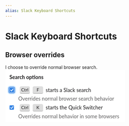 ```yaml
---
alias: Slack Keyboard Shortcuts
---
```

# Slack Keyboard Shortcuts


## Browser overrides

I choose to override normal browser search.
![undefined](assets/Pasted%20image%2020240826121121.png)